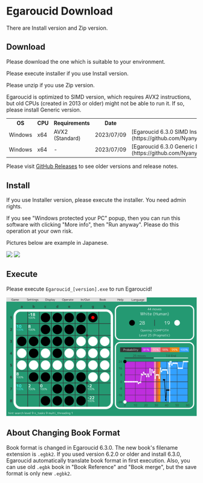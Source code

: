 # Egaroucid Download

There are Install version and Zip version.



## Download

Please download the one which is suitable to your environment.



Please execute installer if you use Install version.



Please unzip if you use Zip version.



Egaroucid is optimized to SIMD version, which requires AVX2 instructions, but old CPUs (created in 2013 or older) might not be able to run it. If so, please install Generic version.



<table>
    <tr>
        <th>OS</th>
        <th>CPU</th>
        <th>Requirements</th>
        <th>Date</th>
        <th>Installer</th>
        <th>Zip</th>
    </tr>
    <tr>
        <td>Windows</td>
        <td>x64</td>
        <td>AVX2 (Standard)</td>
        <td>2023/07/09</td>
        <td>[Egaroucid 6.3.0 SIMD Installer](https://github.com/Nyanyan/Egaroucid/releases/download/v6.3.0/Egaroucid_6_3_0_SIMD_installer.exe)</td>
        <td>[Egaroucid 6.3.0 SIMD Zip](https://github.com/Nyanyan/Egaroucid/releases/download/v6.3.0/Egaroucid_6_3_0_Windows_x64_SIMD_Portable.zip)</td>
    </tr>
    <tr>
        <td>Windows</td>
        <td>x64</td>
        <td>-</td>
        <td>2023/07/09</td>
        <td>[Egaroucid 6.3.0 Generic Installer](https://github.com/Nyanyan/Egaroucid/releases/download/v6.3.0/Egaroucid_6_3_0_Generic_installer.exe)</td>
        <td>[Egaroucid 6.3.0 Generic Zip](https://github.com/Nyanyan/Egaroucid/releases/download/v6.3.0/Egaroucid_6_3_0_Windows_x64_Generic_Portable.zip)</td>
    </tr>
</table>



Please visit [GitHub Releases](https://github.com/Nyanyan/Egaroucid/releases) to see older versions and release notes.



## Install

If you use Installer version, please execute the installer. You need admin rights.

If you see "Windows protected your PC" popup, then you can run this  software with clicking "More info", then "Run anyway". Please do this  operation at your own risk.

Pictures below are example in Japanese.



<div class="centering_box">
    <img class="pic2" src="img/cant_run1.png">
    <img class="pic2" src="img/cant_run2.png">
</div>



## Execute

Please execute <code>Egaroucid_[version].exe</code> to run Egaroucid!

<div class="centering_box">
    <img class="pic2" src="img/egaroucid.png">
</div>


## About Changing Book Format

Book format is changed in Egaroucid 6.3.0. The new book's filename extension is ```.egbk2```. If you used version 6.2.0 or older and install 6.3.0, Egaroucid automatically translate book format in first execution. Also, you can use old ```.egbk``` book in "Book Reference" and "Book merge", but the save format is only new ```.egbk2```.

